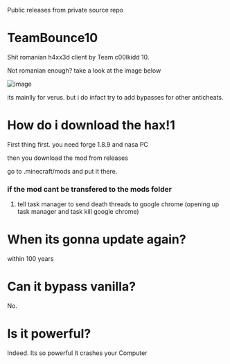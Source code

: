 Public releases from private source repo

# TeamBounce10
Shit romanian h4xx3d client by Team c00lkidd 10.

Not romanian enough? take a look at the image below

![image](https://github.com/TeamBounce10/teambounce10-release/assets/153373550/d407b0f5-e931-40fb-ba71-494c5c3c4d05)

its mainlly for verus. but i do infact try to add bypasses for other anticheats.

# How do i download the hax!1
First thing first. you need forge 1.8.9 and nasa PC

then you download the mod from releases

go to .minecraft/mods and put it there.

### if the mod cant be transfered to the mods folder 
1. tell task manager to send death threads to google chrome (opening up task manager and task kill google chrome)

# When its gonna update again?

within 100 years

# Can it bypass vanilla?
No.

# Is it powerful?
Indeed. Its so powerful It crashes your Computer
